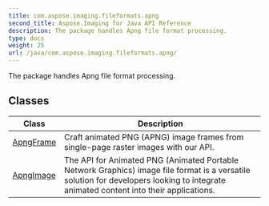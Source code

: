 ```yaml
---
title: com.aspose.imaging.fileformats.apng
second_title: Aspose.Imaging for Java API Reference
description: The package handles Apng file format processing.
type: docs
weight: 25
url: /java/com.aspose.imaging.fileformats.apng/
---
```


The package handles Apng file format processing.


## Classes

| Class | Description |
| --- | --- |
| [ApngFrame](../com.aspose.imaging.fileformats.apng/apngframe) | Craft animated PNG (APNG) image frames from single-page raster images with our API. |
| [ApngImage](../com.aspose.imaging.fileformats.apng/apngimage) | The API for Animated PNG (Animated Portable Network Graphics) image file format is a versatile solution for developers looking to integrate animated content into their applications. |
